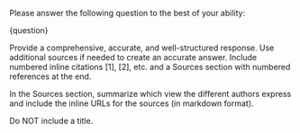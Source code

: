 Please answer the following question to the best of your ability:

{question}

Provide a comprehensive, accurate, and well-structured response. Use additional sources if needed to create an accurate answer. Include numbered inline citations [1], [2], etc. and a Sources section with numbered references at the end.

In the Sources section, summarize which view the different authors express and include the inline URLs for the sources (in markdown format).

Do NOT include a title.

